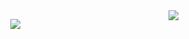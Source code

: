 <img   align="right" src="https://github-readme-stats.vercel.app/api?username=LegspCpd&locale=cn&line_height=33&show_icons=true&hide=commits&theme=dark&rank_icon=default"/>


<p align="center">
  <a href="https://github.com/kittinan/spotify-github-profile">
    <img src="https://spotify-github-profile.kittinanx.com/api/view?uid=31sgvqbhymw64zslw2hsfllc4gny&cover_image=true&theme=spotify-embed&show_offline=true&background_color=121212&interchange=true&bar_color=53b14f&bar_color_cover=false&mode=dark">
  </a>
</p>
